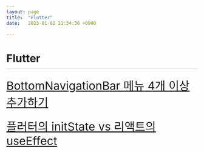 ```yaml
---
layout: page
title:  "Flutter"
date:   2023-01-02 21:34:36 +0900

---
```



<h1 style="border-bottom:1px solid #dcdcdc; padding-bottom:10px;">Flutter</h1>

<div class="main">
    <ul>
        <li>
            <a href="/flutter/2023/06/27/flutter-01.html">BottomNavigationBar 메뉴 4개 이상 추가하기</a>
        </li>
        <li>
            <a href="/flutter/2023/09/10/flutter-02.html">플러터의 initState vs 리액트의 useEffect</a>
        </li>
    </ul>
    <br />
</div>

<style>
.main {
    font-size:30px;
    height: 300px;
}
.main > ul {
    list-style: none;
    margin: 0;
    padding: 0;
}
.main li {
    margin: 20px 0;
}
</style>